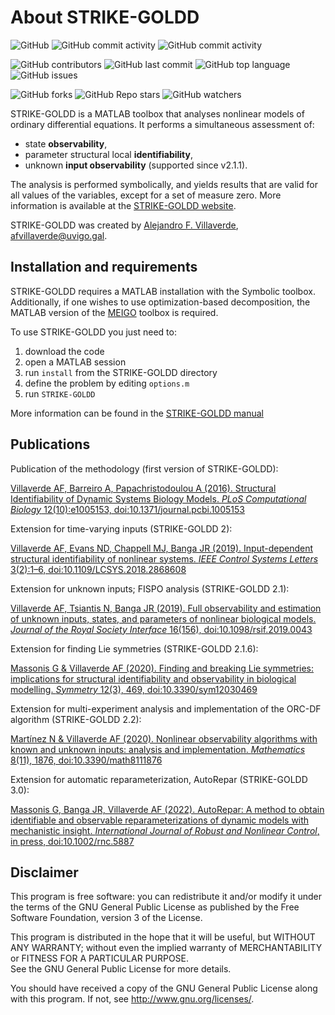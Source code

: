 # About STRIKE-GOLDD

<img alt="GitHub" src="https://img.shields.io/github/license/Xabo-RB/strike-goldd?style=plastic">
<img alt="GitHub commit activity" src="https://img.shields.io/github/commit-activity/y/Xabo-RB/strike-goldd?style=social">
<img alt="GitHub commit activity" src="https://img.shields.io/github/commit-activity/y/Xabo-RB/strike-goldd?style=plastic">

![GitHub contributors](https://img.shields.io/github/contributors/Xabo-RB/Strike-Goldd?color=red&label=Contributors&style=plastic)
![GitHub last commit](https://img.shields.io/github/last-commit/Xabo-RB/strike-goldd?color=yellow&label=Last%20commit&style=plastic)
![GitHub top language](https://img.shields.io/github/languages/top/Xabo-RB/strike-goldd?color=blue&label=Matlab)
![GitHub issues](https://img.shields.io/github/issues-raw/Xabo-RB/strike-goldd?color=orange&label=Open%20issues)

![GitHub forks](https://img.shields.io/github/forks/Xabo-RB/strike-goldd?style=social)
![GitHub Repo stars](https://img.shields.io/github/stars/Xabo-RB/strike-goldd?style=social)
![GitHub watchers](https://img.shields.io/github/watchers/Xabo-RB/strike-goldd?style=social)

STRIKE-GOLDD is a MATLAB toolbox that analyses nonlinear models of ordinary differential equations. It performs a simultaneous assessment of:
- state **observability**,
- parameter structural local **identifiability**,  
- unknown **input observability** (supported since v2.1.1). 

The analysis is performed symbolically, and yields results that are valid for all values of the variables, except for a set of measure zero. More information is available at the [STRIKE-GOLDD website](https://sites.google.com/site/strikegolddtoolbox/home).

STRIKE-GOLDD was created by [Alejandro F. Villaverde](https://sites.google.com/site/alexfvillaverde/), <afvillaverde@uvigo.gal>. 

## Installation and requirements

STRIKE-GOLDD requires a MATLAB installation with the Symbolic toolbox. Additionally, if one wishes to use optimization-based decomposition, the MATLAB version of the [MEIGO](http://nautilus.iim.csic.es/~gingproc/meigo.html) toolbox is required.

To use STRIKE-GOLDD you just need to:
1. download the code
2. open a MATLAB session
3. run `install` from the STRIKE-GOLDD directory
4. define the problem by editing `options.m`
5. run `STRIKE-GOLDD`

More information can be found in the [STRIKE-GOLDD manual](STRIKE-GOLDD/doc/STRIKE-GOLDD_manual.pdf)

## Publications

Publication of the methodology (first version of STRIKE-GOLDD):

[Villaverde AF, Barreiro A, Papachristodoulou A (2016). Structural Identifiability of Dynamic Systems Biology Models. *PLoS Computational Biology* 12(10):e1005153, doi:10.1371/journal.pcbi.1005153](http:dx.doi.org/doi:10.1371/journal.pcbi.1005153)

Extension for time-varying inputs (STRIKE-GOLDD 2):

[Villaverde AF, Evans ND, Chappell MJ, Banga JR (2019). Input-dependent structural identifiability of nonlinear systems. *IEEE Control Systems Letters* 3(2):1–6, doi:10.1109/LCSYS.2018.2868608](http://dx.doi.org/doi:10.1109/LCSYS.2018.2868608)

Extension for unknown inputs; FISPO analysis (STRIKE-GOLDD 2.1):

[Villaverde AF, Tsiantis N, Banga JR (2019). Full observability and estimation of unknown inputs, states, and parameters of nonlinear biological models. *Journal of the Royal Society Interface* 16(156), doi:10.1098/rsif.2019.0043](http://dx.doi.org/doi:10.1098/rsif.2019.0043)

Extension for finding Lie symmetries (STRIKE-GOLDD 2.1.6):

[Massonis G & Villaverde AF (2020). Finding and breaking Lie symmetries: implications for structural identifiability and observability in biological modelling. *Symmetry* 12(3), 469, doi:10.3390/sym12030469](https://doi.org/10.3390/sym12030469)

Extension for multi-experiment analysis and implementation of the ORC-DF algorithm (STRIKE-GOLDD 2.2):

[Martínez N & Villaverde AF (2020). Nonlinear observability algorithms with known and unknown inputs: analysis and implementation. *Mathematics* 8(11), 1876, doi:10.3390/math8111876](https://doi.org/10.3390/math8111876)

Extension for automatic reparameterization, AutoRepar (STRIKE-GOLDD 3.0):

[Massonis G, Banga JR, Villaverde AF (2022). AutoRepar: A method to obtain identifiable and observable reparameterizations of dynamic models with mechanistic insight. *International Journal of Robust and Nonlinear Control*, in press, doi:10.1002/rnc.5887](https://doi.org/10.1002/rnc.5887)


## Disclaimer

This program is free software: you can redistribute it and/or modify it under the terms of the GNU General Public License as published by the Free Software Foundation, version 3 of the License.
    
This program is distributed in the hope that it will be useful, but WITHOUT ANY WARRANTY; without even the implied warranty of MERCHANTABILITY or FITNESS FOR A PARTICULAR PURPOSE.  
See the GNU General Public License for more details.
 
You should have received a copy of the GNU General Public License along with this program. If not, see <http://www.gnu.org/licenses/>.
